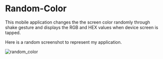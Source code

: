 # Random-Color
This mobile application changes the the screen color randomly through shake gesture and displays the RGB and HEX values when device screen is tapped.

Here is a random screenshot to represent my application.

![random_color](https://user-images.githubusercontent.com/44620966/53683772-47f7e700-3cca-11e9-9fb5-fb189b818963.png)
